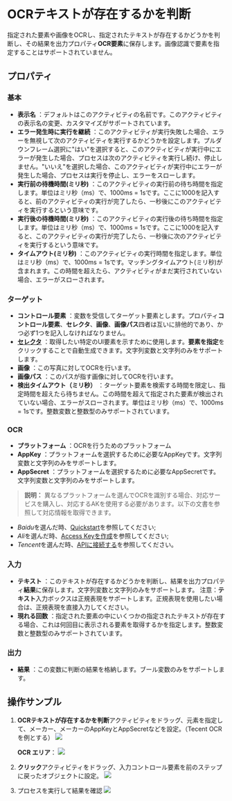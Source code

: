 # OCRテキストが存在するかを判断

指定された要素や画像をOCRし、指定されたテキストが存在するかどうかを判断し、その結果を出力プロパティ**OCR要素**に保存します。画像認識で要素を指定することはサポートされていません。


## プロパティ

### 基本

- **表示名** ：デフォルトはこのアクティビティの名前です。このアクティビティの表示名の変更、カスタマイズがサポートされています。
- **エラー発生時に実行を継続** ：このアクティビティが実行失敗した場合、エラーを無視して次のアクティビティを実行するかどうかを設定します。プルダウンフレーム選択に"はい"を選択すると、このアクティビティが実行中にエラーが発生した場合、プロセスは次のアクティビティを実行し続け、停止しません。"いいえ"を選択した場合、このアクティビティが実行中にエラーが発生した場合、プロセスは実行を停止し、エラーをスローします。
- **実行前の待機時間(ミリ秒)** ：このアクティビティの実行前の待ち時間を指定します。単位はミリ秒（ms）で、1000ms = 1sです。ここに1000を記入すると、前のアクティビティの実行が完了したら、一秒後にこのアクティビティを実行するという意味です。
- **実行後の待機時間(ミリ秒)** ：このアクティビティの実行後の待ち時間を指定します。単位はミリ秒（ms）で、1000ms = 1sです。ここに1000を記入すると、このアクティビティの実行が完了したら、一秒後に次のアクティビティを実行するという意味です。
- **タイムアウト(ミリ秒)** ：このアクティビティの実行時間を指定します。単位はミリ秒（ms）で、1000ms = 1sです。マッチングタイムアウト(ミリ秒)が含まれます。この時間を超えたら、アクティビティがまだ実行されていない場合、エラーがスローされます。

### ターゲット
- **コントロール要素** ：変数を受信してターゲット要素とします。プロパティ**コントロール要素**、**セレクタ**、**画像**、**画像パス**四者は互いに排他的であり、かつ必ず1つを記入しなければなりません。
- **[セレクタ](../Appendix/Selector.md)** ：取得したい特定のUI要素を示すために使用します。**要素を指定**をクリックすることで自動生成できます。文字列変数と文字列のみをサポートします。
- **画像** ：この写真に対してOCRを行います。
- **画像パス** ：このパスが指す画像に対してOCRを行います。
- **検出タイムアウト（ミリ秒）** ：ターゲット要素を検索する時間を限定し、指定時間を超えたら待ちません。この時間を超えて指定された要素が検出されていない場合、エラーがスローされます。単位はミリ秒（ms）で、1000ms = 1sです。整数変数と整数型のみサポートされています。

### OCR
- **プラットフォーム** ：OCRを行うためのプラットフォーム
- **AppKey** ：プラットフォームを選択するために必要なAppKeyです。文字列変数と文字列のみをサポートします。
- **AppSecret** ：プラットフォームを選択するために必要なAppSecretです。文字列変数と文字列のみをサポートします。

>**説明：**
異なるプラットフォームを選んでOCRを識別する場合、対応サービスを購入し、対応するAKを使用する必要があります。以下の文書を参照して対応情報を取得できます。
- *Baidu*を選んだ時、[Quickstart](https://cloud.baidu.com/doc/OCR/s/dk3iqnq51)を参照してください;
- *Ali*を選んだ時、[Access Keyを作成](https://help.aliyun.com/document_detail/53045.html?spm=a2c4g.11186623.6.581.1fd87d0aEHqZj6&parentId=43579)を参照してください;
- *Tencent*を選んだ時、[APIに接続する](https://cloud.tencent.com/document/product/866/34681)を参照してください。

### 入力

- **テキスト** ：このテキストが存在するかどうかを判断し、結果を出力プロパティ**結果**に保存します。文字列変数と文字列のみをサポートします。
    注意：**テキスト**入力ボックスは正規表現をサポートします。正規表現を使用したい場合は、正規表現を直接入力してください。
- **現れる回数** ：指定された要素の中にいくつかの指定されたテキストが存在する場合、これは何回目に表示される要素を取得するかを指定します。整数変数と整数型のみサポートされています。

### 出力

- **結果** ：この変数に判断の結果を格納します。ブール変数のみをサポートします。

## 操作サンプル
1. **OCRテキストが存在するかを判断**アクティビティをドラッグ、元素を指定して、メーカー、メーカーのAppKeyとAppSecretなどを設定。（Tecent OCRを例とする）
![](https://docimages.blob.core.chinacloudapi.cn/images/Activities/IdentifyOCRTextExist1.png)

   **OCR エリア**：
![](https://docimages.blob.core.chinacloudapi.cn/images/Activities/OCR-sample.png)

2. **クリック**アクティビティをドラッグ、入力コントロール要素を前のステップに戻ったオブジェクトに設定。
![](https://docimages.blob.core.chinacloudapi.cn/images/Activities/IdentifyOCRTextExist2.png)

3. プロセスを実行して結果を確認
![](https://docimages.blob.core.chinacloudapi.cn/images/Activities/IdentifyOCRTextExist3.png)